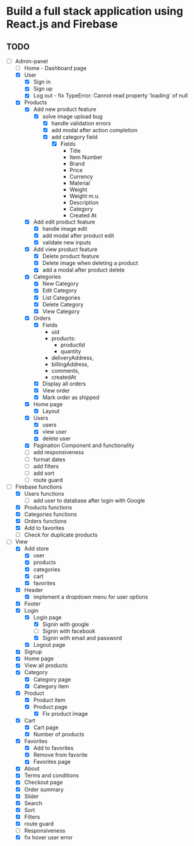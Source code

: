 # Build a full stack application using React.js and Firebase

## TODO 

* [ ] Admin-panel
    * [ ] Home - Dashboard page
    * [x] User
        * [x] Sign in
        * [x] Sign up
        * [x] Log out - fix TypeError: Cannot read property 'loading' of null

    *  [x] Products
        * [x] Add new product feature 
            * [x] solve image upload bug
                * [x] handle validation errors
                * [x] add modal after action completion
                * [x] add category field
                    * [x] Fields
                        * Title
                        * Item Number
                        * Brand
                        * Price
                        * Currency
                        * Material
                        * Weight
                        * Weight m.u.
                        * Description
                        * Category
                        * Created At
        * [x] Add edit product feature
             * [x]  handle image edit
             * [x]  add modal after product edit
             * [x]  validate new inputs
        * [x]  Add view product feature
             * [x]  Delete product feature
             * [x]  Delete image when deleting a product
             * [x]  add a modal after product delete

        * [x] Categories 
            * [x]  New Category
            * [x]  Edit Category
            * [x]  List Categories
            * [x]  Delete Category
            * [x]  View Category
        * [x]  Orders
            * [x]  Fields 
                * uid 
                * products: 
                  * productId
                  * quantity
                * deliveryAddress, 
                * billingAddress,
                * comments,
                * createdAt
            * [x]  Display all orders
            * [x]  View order
            * [x] Mark order as shipped
        * [x]  Home page 
            * [x]  Layout
        * [x]  Users
            * [x]  users
            * [x]  view user
            * [x]  delete user
        * [x] Pagination Component and functionality
        * [ ] add responsiveness
        * [ ] format dates 
        * [ ] add filters 
        * [ ] add sort
        * [ ] route guard

* [ ] Firebase functions
    * [x] Users functions
        * [ ] add user to database after login with Google
    * [x] Products functions
    * [x] Categories functions
    * [x] Orders functions
    * [x] Add to favorites
    * [ ] Check for duplicate products

* [ ] View 
    * [x] Add store 
        * [x] user
        * [x] products 
        * [x] categories 
        * [x] cart
        * [x] favorites 
    * [x] Header
        * [x] implement a dropdown menu for user options
    * [x] Footer
    * [x] Login
        * [x] Login page
            * [x] Signin with google
            * [ ] Signin with facebook 
            * [x] Signin with email and password
        * [x] Logout page
    * [x] Signup
    * [x] Home page
    * [x] View all products
    * [x] Category
        * [x] Category page 
        * [x] Category item
    * [x] Product 
        * [x] Product item 
        * [x] Product page
            * [x] Fix product image 
    * [x] Cart
        * [x] Cart page
        * [x] Number of products
    * [x] Favorites 
        * [x] Add to favorites 
        * [x] Remove from favorite
        * [x] Favorites page
    * [x] About 
    * [x] Terms and conditions
    * [x] Checkout page
    * [x] Order summary
    * [x] Slider
    * [x] Search
    * [x] Sort
    * [x] Filters  
    * [x] route guard 
    * [ ] Responsiveness
    * [x] fix hover user error